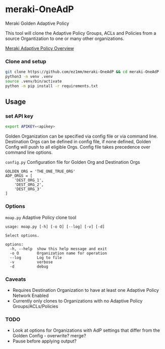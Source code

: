 # meraki-OneAdP

Meraki Golden Adaptive Policy

This tool will clone the Adaptive Policy Groups, ACLs and Policies from a source Organtization to one or many other organizations.

[Meraki Adaptive Policy Overview](https://documentation.meraki.com/General_Administration/Cross-Platform_Content/Adaptive_Policy/Adaptive_Policy_Overview)

### Clone and setup

```bash
git clone https://github.com/ez1mm/meraki-OneAdP && cd meraki-OneAdP
python3 -m venv .venv
source .venv/bin/activate
python -m pip install -r requirements.txt
```

## Usage
### set API key
```bash
export APIKEY=<apikey>
```
Golden Organization can be specified via config file or via command line.
Destination Orgs can be defined in config file, if none defined, Golden Config will push to all eligible Orgs.
Config file takes precedence over command line options.

`config.py` Configuration file for Golden Org and Destination Orgs
```
GOLDEN_ORG = 'THE_ONE_TRUE_ORG'
ADP_ORGS = [
    'DEST_ORG_1',
    'DEST_ORG_2',
    'DEST_ORG_3'
]
```

### Options
`moap.py` Adaptive Policy clone tool
```
usage: moap.py [-h] [-o O] [--log] [-v] [-d]

Select options.

options:
  -h, --help  show this help message and exit
  -o O        Organization name for operation
  --log       Log to file
  -v          verbose
  -d          debug
```

### Caveats
* Requires Destination Organization to have at least one Adaptive Policy Network Enabled
* Currently only clones to Organizations with no Adaptive Policy Groups/ACLs/Policies

### TODO
* Look at options for Organizations with AdP settings that differ from the Golden Config - overwrite? merge?
* Pause before applying output?

